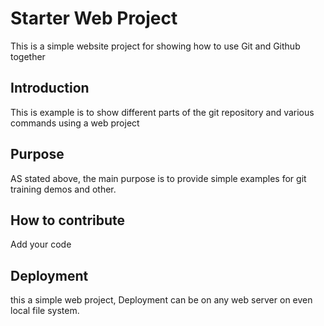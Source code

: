 # Starter Web Project

This is a simple website project for showing how to use Git and Github together

## Introduction
This is  example is to show different parts of the git repository and various commands using a web project

## Purpose

AS stated above, the main purpose is to provide simple examples for git training demos and other.

## How to contribute
Add your code

## Deployment
this a simple web project, Deployment can be on any web server on even local file system.
